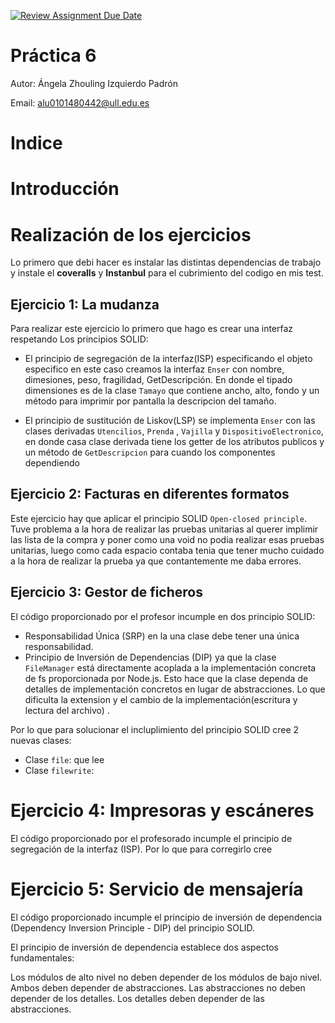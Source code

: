[![Review Assignment Due Date](https://classroom.github.com/assets/deadline-readme-button-24ddc0f5d75046c5622901739e7c5dd533143b0c8e959d652212380cedb1ea36.svg)](https://classroom.github.com/a/G0JN8jPZ)

# Práctica 6

Autor: Ángela Zhouling Izquierdo Padrón

Email: alu0101480442@ull.edu.es

# Indice

# Introducción

# Realización de los ejercicios

Lo primero que debi hacer es instalar las distintas dependencias de trabajo y instale el **coveralls** y **Instanbul** para el cubrimiento del codigo en mis test.

## Ejercicio 1: La mudanza

Para realizar este ejercicio lo primero que hago es crear una interfaz respetando Los principios SOLID:

- El principio de segregación de la interfaz(ISP) especificando el objeto especifico en este caso creamos la interfaz `Enser` con nombre, dimesiones, peso, fragilidad, GetDescripción. En donde el tipado dimensiones es de la clase `Tamayo` que contiene ancho, alto, fondo y un método para imprimir por pantalla la descripcion del tamaño.

- El principio de sustitución de Liskov(LSP) se implementa `Enser` con las clases derivadas `Utencilios`, `Prenda` , `Vajilla` y `DispositivoElectronico`, en donde casa clase derivada tiene los getter de los atributos publicos y un método de `GetDescripcion` para cuando los componentes dependiendo

## Ejercicio 2: Facturas en diferentes formatos

Este ejercicio hay que aplicar el principio SOLID `Open-closed principle`. Tuve problema a la hora de realizar las pruebas unitarias al querer implimir las lista de la compra y poner como una void no podia realizar esas pruebas unitarias, luego como cada espacio contaba tenia que tener mucho cuidado a la hora de realizar la prueba ya que contantemente me daba errores.

## Ejercicio 3: Gestor de ficheros

El código proporcionado por el profesor incumple en dos principio SOLID:

- Responsabilidad Única (SRP) en la una clase debe tener una única responsabilidad.
- Principio de Inversión de Dependencias (DIP) ya que la clase `FileManager` está directamente acoplada a la implementación concreta de fs proporcionada por Node.js. Esto hace que la clase dependa de detalles de implementación concretos en lugar de abstracciones. Lo que dificulta la extension y el cambio de la implementación(escritura y lectura del archivo) .

Por lo que para solucionar el incluplimiento del principio SOLID cree 2 nuevas clases:

- Clase `file`: que lee
- Clase `filewrite`:

# Ejercicio 4: Impresoras y escáneres

El código proporcionado por el profesorado incumple el principio de segregación de la interfaz (ISP).
Por lo que para corregirlo cree

# Ejercicio 5: Servicio de mensajería

El código proporcionado incumple el principio de inversión de dependencia (Dependency Inversion Principle - DIP) del principio SOLID.

El principio de inversión de dependencia establece dos aspectos fundamentales:

Los módulos de alto nivel no deben depender de los módulos de bajo nivel. Ambos deben depender de abstracciones.
Las abstracciones no deben depender de los detalles. Los detalles deben depender de las abstracciones.
